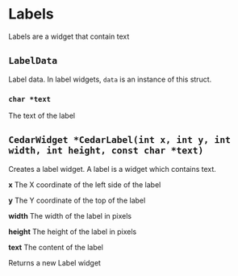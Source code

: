 # Labels
Labels are a widget that contain text


## `LabelData`
Label data. In label widgets, `data` is an instance of this struct.


### `char *text`
The text of the label


## `CedarWidget *CedarLabel(int x, int y, int width, int height, const char *text)`
Creates a label widget. A label is a widget which contains text.

**x** The X coordinate of the left side of the label

**y** The Y coordinate of the top of the label

**width** The width of the label in pixels

**height** The height of the label in pixels

**text** The content of the label

Returns a new Label widget
